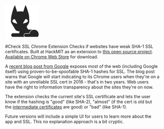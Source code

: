 <img src=https://github.com/danigrant/check-ssl/blob/master/icon.png>

#Check SSL Chrome Extension
Checks if websites have weak SHA-1 SSL certificates. Built at HackMIT as an extension to [this open source project](https://github.com/konklone/shaaaaaaaaaaaaa). [Available on Chrome Web Store](https://chrome.google.com/webstore/detail/check-ssl/adlogjmkkcancjpododcnjndnmkooghi) for download.

A [recent blog post from Google](http://googleonlinesecurity.blogspot.com/2014/09/gradually-sunsetting-sha-1.html) exposes most of the web (including Google itself) using proven-to-be-spoofable SHA-1 hashes for SSL. The blog post warns that Google will start indicating to its Chrome users when they're on a site with an unreliable SSL cert in 2016 - that's in two years. Web users have the right to information transparency about the sites they're on now.

The extension checks the current site's SSL certificate and lets the user know if the hashing is "good" (like SHA-2), "almost" (if the cert is old but the [intermediate certificates](http://www.whichssl.com/intermediate-certificates.html) are good) or "bad" (like SHA-1).

Future versions will include a simple UI for users to learn more about the app and SSL. This no explanation approach is a bit cryptic.

